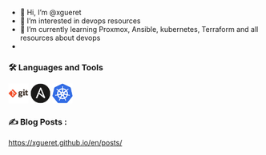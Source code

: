- 👋 Hi, I’m @xgueret
- 👀 I’m interested in devops resources
- 🌱 I’m currently learning Proxmox, Ansible, kubernetes, Terraform and all resources about devops
- 
### :hammer_and_wrench: Languages and Tools
<div>
  <img src="https://github.com/devicons/devicon/blob/master/icons/git/git-original-wordmark.svg" title="Git" **alt="Git" width="40" height="40"/>
  <img src="https://github.com/devicons/devicon/blob/master/icons/ansible/ansible-original.svg" title="Ansible" **alt="Ansible" width="40" height="40"/>
  <img src="https://github.com/devicons/devicon/blob/master/icons/kubernetes/kubernetes-plain.svg" title="Kubernetes" alt="Kubernetes" width="40" height="40"/>
</div>

### :writing_hand: Blog Posts :

https://xgueret.github.io/en/posts/

<!---
xgueret/xgueret is a ✨ special ✨ repository because its `README.md` (this file) appears on your GitHub profile.
You can click the Preview link to take a look at your changes.
--->
